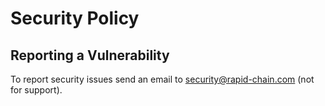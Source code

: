 # Security Policy

## Reporting a Vulnerability

To report security issues send an email to security@rapid-chain.com (not for support).
